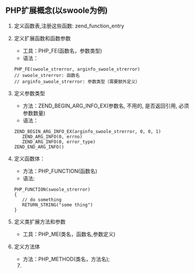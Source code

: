 PHP扩展概念(以swoole为例)
---
1. 定义函数表,注册这些函数: zend_function_entry
2. 定义扩展函数和函数参数
    - 工具：PHP_FE(函数名，参数类型)
    - 语法：
    ```shell script
    PHP_FE(swoole_strerror, arginfo_swoole_strerror)
    // swoole_strerror: 函数名
    // arginfo_swoole_strerror: 参数类型（需要额外定义）
   
    ```
3. 定义参数类型
    - 方法：ZEND_BEGIN_ARG_INFO_EX(参数名, 不用的, 是否返回引用, 必须参数数量)
    - 语法：
    ```shell script
    ZEND_BEGIN_ARG_INFO_EX(arginfo_swoole_strerror, 0, 0, 1)
       ZEND_ARG_INFO(0, errno)
       ZEND_ARG_INFO(0, error_type)
    ZEND_END_ARG_INFO()
    ```
    
4. 定义函数体：
    - 方法：PHP_FUNCTION(函数名)
    - 语法:
    ```shell script
    PHP_FUNCTION(swoole_strerror)
    {
       // do something
       RETURN_STRING("some thing")
    }
    ```
   
5. 定义类扩展方法和参数
    - 工具：PHP_ME(类名，函数名,参数定义)
6. 定义方法体
    - 方法：PHP_METHOD(类名，方法名);
    
    7. 